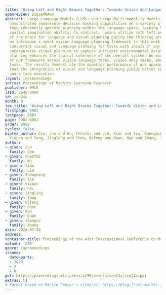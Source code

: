 ```yaml
---
title: 'Using Left and Right Brains Together: Towards Vision and Language Planning'
openreview: o1gS6MNAw8
abstract: Large Language Models (LLMs) and Large Multi-modality Models (LMMs) have
  demonstrated remarkable decision masking capabilities on a variety of tasks. However,
  they inherently operate planning within the language space, lacking the vision and
  spatial imagination ability. In contrast, humans utilize both left and right hemispheres
  of the brain for language and visual planning during the thinking process. Therefore,
  we introduce a novel vision-language planning framework in this work to perform
  concurrent visual and language planning for tasks with inputs of any form. Our framework
  incorporates visual planning to capture intricate environmental details, while language
  planning enhances the logical coherence of the overall system. We evaluate the effectiveness
  of our framework across vision-language tasks, vision-only tasks, and language-only
  tasks. The results demonstrate the superior performance of our approach, indicating
  that the integration of visual and language planning yields better contextually
  aware task execution.
layout: inproceedings
series: Proceedings of Machine Learning Research
publisher: PMLR
issn: 2640-3498
id: cen24a
month: 0
tex_title: 'Using Left and Right Brains Together: Towards Vision and Language Planning'
firstpage: 5982
lastpage: 6001
page: 5982-6001
order: 5982
cycles: false
bibtex_author: Cen, Jun and Wu, Chenfei and Liu, Xiao and Yin, Shengming and Pei,
  Yixuan and Yang, Jinglong and Chen, Qifeng and Duan, Nan and Zhang, Jianguo
author:
- given: Jun
  family: Cen
- given: Chenfei
  family: Wu
- given: Xiao
  family: Liu
- given: Shengming
  family: Yin
- given: Yixuan
  family: Pei
- given: Jinglong
  family: Yang
- given: Qifeng
  family: Chen
- given: Nan
  family: Duan
- given: Jianguo
  family: Zhang
date: 2024-07-08
address:
container-title: Proceedings of the 41st International Conference on Machine Learning
volume: '235'
genre: inproceedings
issued:
  date-parts:
  - 2024
  - 7
  - 8
pdf: https://proceedings.mlr.press/v235/assets/cen24a/cen24a.pdf
extras: []
# Format based on Martin Fenner's citeproc: https://blog.front-matter.io/posts/citeproc-yaml-for-bibliographies/
---
```

